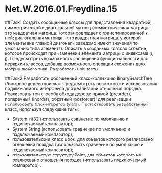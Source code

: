 # Net.W.2016.01.Freydlina.15

##Task1
Создать обобщенные классы для представления квадратной, симметрической и диагональной матриц (симметрическая матрица – это квадратная матрица, которая совпадает с транспонированной к ней; диагональная матрица – это квадратная матрица, у которой элементы вне главной диагонали заведомо имеют значения по умолчанию типа элемента). Описать в созданных классах событие, которое происходит при изменении элемента матрицы с индексами (i, j).  Предусмотреть возможность расширения функциональности для иерархии классов, добавив возможность операции сложения двух матриц любого типа. Разработать unit-тесты.

##Task2
Разработать обобщенный класс-коллекцию BinarySearchTree (бинарное дерево поиска). Предусмотреть возможности использования подключаемого интерфейса для реализации отношения порядка. Реализовать три способа обхода дерева: прямой (preorder), поперечный (inorder), обратный (postorder): для реализации использовать блок-итератор (yield). Протестировать разработанный класс, используя следующие типы: 
* System.Int32 (использовать сравнение по умолчанию и подключаемый компаратор); 
* System.String (использовать сравнение по умолчанию и подключаемый компаратор); 
* пользовательский класс Book, для объектов которого реализовано отношения порядка (использовать сравнение по умолчанию и подключаемый компаратор); 
* пользовательскую структуру Point, для объектов которого не реализовано отношения порядка (использовать подключаемый компаратор) .
